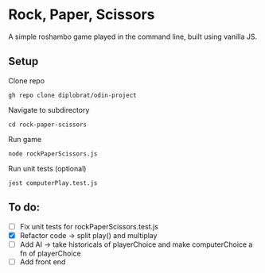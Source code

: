 # Rock, Paper, Scissors
A simple roshambo game played in the command line, built using vanilla JS.

## Setup
Clone repo
<pre><code>gh repo clone diplobrat/odin-project</pre></code>

Navigate to subdirectory
<pre><code>cd rock-paper-scissors</pre></code>

Run game
<pre><code>node rockPaperScissors.js</pre></code>

Run unit tests (optional)
<pre><code>jest computerPlay.test.js</pre></code>

## To do:
- [ ] Fix unit tests for rockPaperScissors.test.js
- [x] Refactor code -> split play() and multiplay
- [ ] Add AI -> take historicals of playerChoice and make computerChoice a fn of playerChoice
- [ ] Add front end
